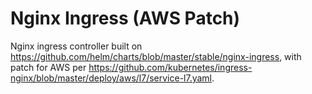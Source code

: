 # Nginx Ingress (AWS Patch)

Nginx ingress controller built on https://github.com/helm/charts/blob/master/stable/nginx-ingress, with patch for AWS per https://github.com/kubernetes/ingress-nginx/blob/master/deploy/aws/l7/service-l7.yaml. 

